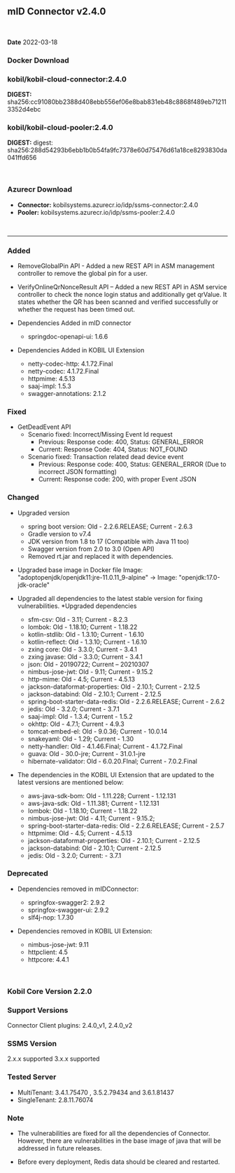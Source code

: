 ## mID Connector v2.4.0

<br/>

**Date** 2022-03-18

### **Docker Download**

### kobil/kobil-cloud-connector:2.4.0
**DIGEST:**  sha256:cc91080bb2388d408ebb556ef06e8bab831eb48c8868f489eb712113352d4ebc
### kobil/kobil-cloud-pooler:2.4.0
**DIGEST:** digest: sha256:288d54293b6ebb1b0b54fa9fc7378e60d75476d61a18ce8293830da041ffd656

<br/>

### **Azurecr Download**
- **Connector:** kobilsystems.azurecr.io/idp/ssms-connector:2.4.0  
- **Pooler:** kobilsystems.azurecr.io/idp/ssms-pooler:2.4.0
<br/>

------------------------------------
            
### Added
* RemoveGlobalPin API - Added a new REST API in ASM management controller to remove the global pin for a user. 
* VerifyOnlineQrNonceResult API – Added a new REST API in ASM service controller to check the nonce login status and additionally get qrValue. It states whether the QR has been scanned and verified successfully or whether the request has been timed out. 
* Dependencies Added in mID connector
  - springdoc-openapi-ui: 1.6.6 

* Dependencies Added in KOBIL UI Extension
  - netty-codec-http: 4.1.72.Final 
  - netty-codec: 4.1.72.Final 
  - httpmime: 4.5.13 
  - saaj-impl: 1.5.3
  - swagger-annotations: 2.1.2
  
### Fixed
* GetDeadEvent API  
  - Scenario fixed: Incorrect/Missing Event Id request
    - Previous: Response code: 400, Status: GENERAL_ERROR 
    - Current: Response Code: 404, Status: NOT_FOUND 
  - Scenario fixed: Transaction related dead device event 
    - Previous: Response code: 400, Status: GENERAL_ERROR (Due to incorrect JSON formatting) 
    - Current: Response code: 200, with proper Event JSON 
 
### Changed 
* Upgraded version 
  - spring boot version: Old - 2.2.6.RELEASE; Current - 2.6.3 
  - Gradle version to v7.4 
  - JDK version from 1.8 to 17 (Compatible with Java 11 too) 
  - Swagger version from 2.0 to 3.0 (Open API) 
  - Removed rt.jar and replaced it with dependencies.

* Upgraded base image in Docker file 
Image: "adoptopenjdk/openjdk11:jre-11.0.11_9-alpine" -> Image: "openjdk:17.0-jdk-oracle" 
* Upgraded all dependencies to the latest stable version for fixing vulnerabilities. 
*Upgraded dependencies
  - sfm-csv: Old - 3.11; Current - 8.2.3 
  - lombok: Old - 1.18.10; Current - 1.18.22 
  - kotlin-stdlib: Old - 1.3.10; Current - 1.6.10 
  - kotlin-reflect: Old - 1.3.10; Current - 1.6.10 
  - zxing core: Old - 3.3.0; Current - 3.4.1 
  - zxing javase: Old - 3.3.0; Current - 3.4.1 
  - json: Old - 20190722; Current – 20210307 
  - nimbus-jose-jwt: Old - 9.11; Current - 9.15.2 
  - http-mime: Old - 4.5; Current - 4.5.13 
  - jackson-dataformat-properties: Old - 2.10.1; Current - 2.12.5 
  - jackson-databind: Old - 2.10.1; Current - 2.12.5 
  - spring-boot-starter-data-redis: Old - 2.2.6.RELEASE; Current - 2.6.2 
  - jedis: Old - 3.2.0; Current - 3.7.1 
  - saaj-impl: Old - 1.3.4; Current - 1.5.2 
  - okhttp: Old - 4.7.1; Current - 4.9.3 
  - tomcat-embed-el: Old - 9.0.36; Current - 10.0.14 
  - snakeyaml: Old - 1.29; Current - 1.30 
  - netty-handler: Old - 4.1.46.Final; Current - 4.1.72.Final 
  - guava: Old - 30.0-jre; Current - 31.0.1-jre 
  - hibernate-validator: Old - 6.0.20.FInal; Current - 7.0.2.Final 

* The dependencies in the KOBIL UI Extension that are updated to the latest versions are mentioned below: 
  - aws-java-sdk-bom: Old - 1.11.228; Current - 1.12.131 
  - aws-java-sdk: Old - 1.11.381; Current - 1.12.131 
  - lombok: Old - 1.18.10; Current - 1.18.22 
  - nimbus-jose-jwt: Old - 4.11; Current - 9.15.2; 
  - spring-boot-starter-data-redis: Old - 2.2.6.RELEASE; Current - 2.5.7 
  - httpmime: Old - 4.5; Current - 4.5.13 
  - jackson-dataformat-properties: Old - 2.10.1; Current - 2.12.5 
  - jackson-databind: Old - 2.10.1; Current - 2.12.5 
  - jedis: Old - 3.2.0; Current: - 3.7.1 

### Deprecated 

* Dependencies removed in mIDConnector: 
  - springfox-swagger2: 2.9.2 
  - springfox-swagger-ui: 2.9.2 
  - slf4j-nop: 1.7.30 

* Dependencies removed in KOBIL UI Extension: 
  - nimbus-jose-jwt: 9.11 
  - httpclient: 4.5 
  - httpcore: 4.4.1 
  
<br/>

### Kobil Core Version 2.2.0 

### Support Versions
Connector Client plugins: 2.4.0_v1, 2.4.0_v2 
 
### SSMS Version 
2.x.x supported 
3.x.x supported 

### Tested Server 
* MultiTenant: 3.4.1.75470 , 3.5.2.79434 and 3.6.1.81437 
* SingleTenant: 2.8.11.76074 

### Note
* The vulnerabilities are fixed for all the dependencies of Connector. However, there are vulnerabilities in the base image of java that will be addressed in future releases. 

* Before every deployment, Redis data should be cleared and restarted.
